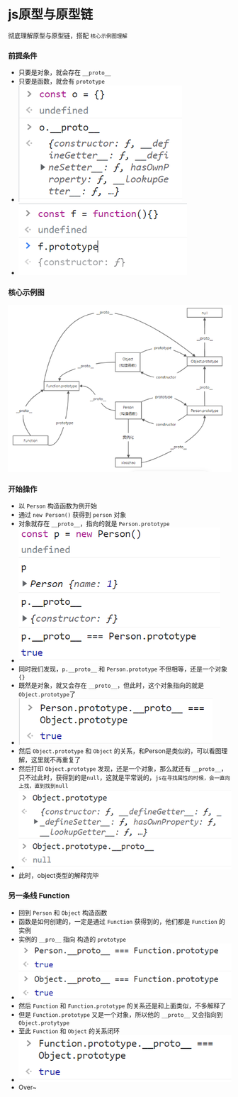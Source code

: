 # js原型与原型链

彻底理解原型与原型链，搭配 `核心示例图理解`
### 前提条件
- 只要是对象，就会存在 `__proto__`
- 只要是函数，就会有 `prototype`
- ![](./img/proto.png)
- ![](./img/prototype.png)
### 核心示例图
![示例](./img/shili.png)

### 开始操作
- 以 `Person` 构造函数为例开始
- 通过 `new Person()` 获得到 `person` 对象
- 对象就存在 `__proto__`，指向的就是 `Person.prototype`
- ![](./img//p_proto_prototype.png)
- 同时我们发现，`p.__proto__` 和 `Person.prototype` 不但相等，还是一个对象 `{}`
- 既然是对象，就又会存在 `__proto__`，但此时，这个对象指向的就是 `Object.prototype`了
- ![](./img/p_prototype_proto_Object_prototype.png)
- 然后 `Object.prototype` 和 `Object` 的关系，和Person是类似的，可以看图理解，这里就不再重复了
- 然后打印 `Object.prototype` 发现，还是一个对象，那么就还有 `__proto__`， 只不过此时，获得到的是`null`，这就是平常说的，`js在寻找属性的时候，会一直向上找，直到找到null`
- ![](./img/Object_prototype_null.png)
- 此时，object类型的解释完毕

### 另一条线 Function
- 回到 `Person` 和 `Object` 构造函数
- 函数是如何创建的，一定是通过 `Function` 获得到的，他们都是 `Function` 的实例
- 实例的 `__pro__` 指向 构造的 `prototype`
- ![](./img/Function_Person_Object.png)
- 然后 `Function` 和 `Function.prototype` 的关系还是和上面类似，不多解释了
- 但是 `Function.prototype` 又是一个对象，所以他的 `__proto__` 又会指向到 `Object.protytype`
- 至此 `Function` 和 `Object` 的关系闭环
- ![](./img/Function_prototype_proto_Object_prototype.png)
- Over~

<!-- <Giscus /> -->
